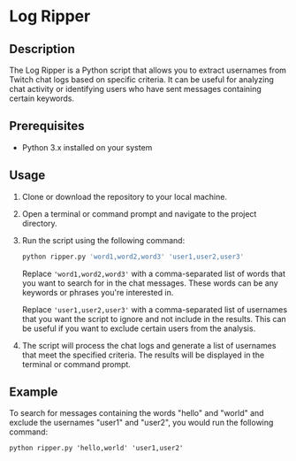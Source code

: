 # Log Ripper

## Description
The Log Ripper is a Python script that allows you to extract usernames from Twitch chat logs based on specific criteria. It can be useful for analyzing chat activity or identifying users who have sent messages containing certain keywords.

## Prerequisites
- Python 3.x installed on your system

## Usage
1. Clone or download the repository to your local machine.
2. Open a terminal or command prompt and navigate to the project directory.
3. Run the script using the following command:

    ```bash
    python ripper.py 'word1,word2,word3' 'user1,user2,user3'
    ```

    Replace `'word1,word2,word3'` with a comma-separated list of words that you want to search for in the chat messages. These words can be any keywords or phrases you're interested in.
    
    Replace `'user1,user2,user3'` with a comma-separated list of usernames that you want the script to ignore and not include in the results. This can be useful if you want to exclude certain users from the analysis.

4. The script will process the chat logs and generate a list of usernames that meet the specified criteria. The results will be displayed in the terminal or command prompt.

## Example
To search for messages containing the words "hello" and "world" and exclude the usernames "user1" and "user2", you would run the following command:

`python ripper.py 'hello,world' 'user1,user2'`
